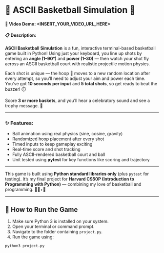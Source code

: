 # 🏀 ASCII Basketball Simulation 🏀

#### 🎥 Video Demo: <INSERT_YOUR_VIDEO_URL_HERE>

#### 📋 Description:

**ASCII Basketball Simulation** is a fun, interactive terminal-based basketball game built in Python! Using just your keyboard, you line up shots by entering an **angle (1–90°)** and **power (1–30)** — then watch your shot fly across an ASCII basketball court with realistic projectile motion physics.

Each shot is unique — the hoop 🏀 moves to a new random location after every attempt, so you’ll need to adjust your aim and power each time. You’ve got **10 seconds per input** and **5 total shots**, so get ready to beat the buzzer! ⏱️

Score **3 or more baskets**, and you’ll hear a celebratory sound and see a trophy message. 🎉

---

### ✨ Features:

-  Ball animation using real physics (sine, cosine, gravity)
-  Randomized hoop placement after every shot
-  Timed inputs to keep gameplay exciting
-  Real-time score and shot tracking
-  Fully ASCII-rendered basketball court and ball
-  Unit tested using **pytest** for key functions like scoring and trajectory

---

This game is built using **Python standard libraries only** (plus `pytest` for testing). It’s my final project for **Harvard CS50P (Introduction to Programming with Python)** — combining my love of basketball and programming. 👩‍💻+🏀

---

## 🚀 How to Run the Game

1. Make sure Python 3 is installed on your system.
2. Open your terminal or command prompt.
3. Navigate to the folder containing `project.py`.
4. Run the game using:

```bash
python3 project.py
